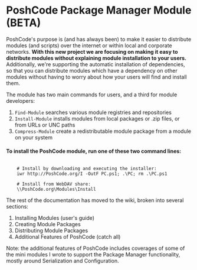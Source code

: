 PoshCode Package Manager Module (BETA)
================================

PoshCode's purpose is (and has always been) to make it easier to distribute modules (and scripts) over the internet or within local and corporate networks.  **With this new project we are focusing on making it easy to distribute modules without explaining module installation to your users.**  Additionally, we're supporting the automatic installation of dependencies, so that you can distribute modules which have a dependency on other modules without having to worry about how your users will find and install them.

The module has two main commands for users, and a third for module developers:

1. `Find-Module` searches various module registries and repositories
2. `Install-Module` installs modules from local packages or .zip files, or from URLs or UNC paths
3. `Compress-Module` create a redistributable module package from a module on your system

#### To install the PoshCode module, run one of these two command lines:

```posh

    # Install by downloading and executing the installer:
    iwr http://PoshCode.org/I -OutF PC.ps1; .\PC; rm .\PC.ps1

    # Install from WebDAV share:
    \\PoshCode.org\Modules\Install

```

The rest of the documentation has moved to the wiki, broken into several sections:

1. Installing Modules (user's guide)
2. Creating Module Packages 
3. Distributing Module Packages
4. Additional Features of PoshCode (catch all)

Note: the additional features of PoshCode includes coverages of some of the mini modules I wrote to support the Package Manager functionality, mostly around Serialization and Configuration.
